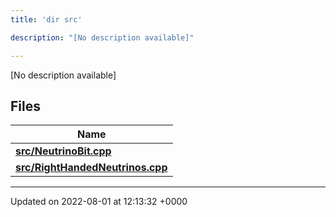 ```yaml
---
title: 'dir src'

description: "[No description available]"

---
```







[No description available]

## Files

| Name           |
| -------------- |
| **[src/NeutrinoBit.cpp](/documentation/code/files/neutrinobit_8cpp/#file-neutrinobit.cpp)**  |
| **[src/RightHandedNeutrinos.cpp](/documentation/code/files/righthandedneutrinos_8cpp/#file-righthandedneutrinos.cpp)**  |






-------------------------------

Updated on 2022-08-01 at 12:13:32 +0000
